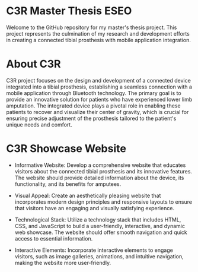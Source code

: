 # C3R Master Thesis ESEO 

Welcome to the GitHub repository for my master's thesis project. This project represents the culmination of my research and development efforts in creating a connected tibial prosthesis with mobile application integration.


# About C3R

C3R project focuses on the design and development of a connected device integrated into a tibial prosthesis, establishing a seamless connection with a mobile application through Bluetooth technology. The primary goal is to provide an innovative solution for patients who have experienced lower limb amputation. The integrated device plays a pivotal role in enabling these patients to recover and visualize their center of gravity, which is crucial for ensuring precise adjustment of the prosthesis tailored to the patient's unique needs and comfort.

# C3R Showcase Website
- Informative Website: Develop a comprehensive website that educates visitors about the connected tibial prosthesis and its innovative features. The website should provide detailed information about the device, its functionality, and its benefits for amputees.

- Visual Appeal: Create an aesthetically pleasing website that incorporates modern design principles and responsive layouts to ensure that visitors have an engaging and visually satisfying experience.

- Technological Stack: Utilize a technology stack that includes HTML, CSS, and JavaScript to build a user-friendly, interactive, and dynamic web showcase. The website should offer smooth navigation and quick access to essential information.

- Interactive Elements: Incorporate interactive elements to engage visitors, such as image galleries, animations, and intuitive navigation, making the website more user-friendly.


